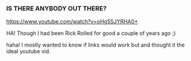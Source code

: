 ### IS THERE ANYBODY OUT THERE?

https://www.youtube.com/watch?v=oHg5SJYRHA0+

HA! Though I had been Rick Rolled for good a couple of years ago ;)

haha! I mostly wanted to know if links would work but and thought it the ideal youtube vid.